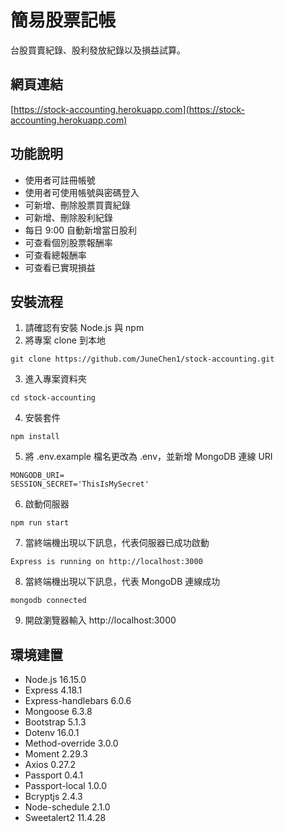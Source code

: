 # 簡易股票記帳
台股買賣紀錄、股利發放紀錄以及損益試算。
## 網頁連結
[https://stock-accounting.herokuapp.com](https://stock-accounting.herokuapp.com)
## 功能說明
+ 使用者可註冊帳號
+ 使用者可使用帳號與密碼登入
+ 可新增、刪除股票買賣紀錄
+ 可新增、刪除股利紀錄
+ 每日 9:00 自動新增當日股利
+ 可查看個別股票報酬率
+ 可查看總報酬率
+ 可查看已實現損益
## 安裝流程
1. 請確認有安裝 Node.js 與 npm
2. 將專案 clone 到本地
```
git clone https://github.com/JuneChen1/stock-accounting.git
```
3. 進入專案資料夾
```
cd stock-accounting
```
4. 安裝套件
```
npm install
```
5. 將 .env.example 檔名更改為 .env，並新增 MongoDB 連線 URI
```
MONGODB_URI=
SESSION_SECRET='ThisIsMySecret'
```
6. 啟動伺服器
```
npm run start
```
7. 當終端機出現以下訊息，代表伺服器已成功啟動
```
Express is running on http://localhost:3000
```
8. 當終端機出現以下訊息，代表 MongoDB 連線成功
```
mongodb connected
```
9. 開啟瀏覽器輸入 http://localhost:3000
## 環境建置
+ Node.js 16.15.0
+ Express 4.18.1
+ Express-handlebars 6.0.6
+ Mongoose 6.3.8
+ Bootstrap 5.1.3
+ Dotenv 16.0.1
+ Method-override 3.0.0
+ Moment 2.29.3
+ Axios 0.27.2
+ Passport 0.4.1
+ Passport-local 1.0.0
+ Bcryptjs 2.4.3
+ Node-schedule 2.1.0
+ Sweetalert2 11.4.28
